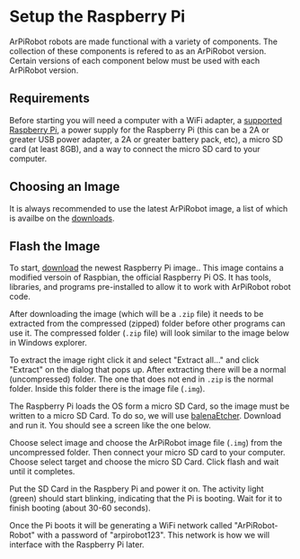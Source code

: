 # Setup the Raspberry Pi
ArPiRobot robots are made functional with a variety of components. The collection of these components is refered to as an ArPiRobot version. Certain versions of each component below must be used with each ArPiRobot version. 

## Requirements
Before starting you will need a computer with a WiFi adapter, a [supported Raspberry Pi](../reference/hardware.md), a power supply for the Raspberry Pi (this can be a 2A or greater USB power adapter, a 2A or greater battery pack, etc), a micro SD card (at least 8GB), and a way to connect the micro SD card to your computer.


## Choosing an Image
It is always recommended to use the latest ArPiRobot image, a list of which is availbe on the [downloads](../downloads.md).


## Flash the Image
To start, [download](../downloads.md) the newest Raspberry Pi image.. This image contains a modified versoin of Raspbian, the official Raspberry Pi OS. It has tools, libraries, and programs pre-installed to allow it to work with ArPiRobot robot code. 

After downloading the image (which will be a `.zip` file) it needs to be extracted from the compressed (zipped) folder before other programs can use it. The compressed folder (`.zip` file) will look similar to the image below in Windows explorer.


To extract the image right click it and select "Extract all..." and click "Extract" on the dialog that pops up. After extracting there will be a normal (uncompressed) folder. The one that does not end in `.zip` is the normal folder. Inside this folder there is the image file (`.img`).


The Raspberry Pi loads the OS form a micro SD Card, so the image must be written to a micro SD Card. To do so, we will use [balenaEtcher](https://www.balena.io/etcher/). Download and run it. You should see a screen like the one below.

Choose select image and choose the ArPiRobot image file (`.img`) from the uncompressed folder. Then connect your micro SD card to your computer. Choose select target and choose the micro SD Card. Click flash and wait until it completes.

Put the SD Card in the Raspbery Pi and power it on. The activity light (green) should start blinking, indicating that the Pi is booting. Wait for it to finish booting (about 30-60 seconds). 

Once the Pi boots it will be generating a WiFi network called "ArPiRobot-Robot" with a password of "arpirobot123". This network is how we will interface with the Raspberry Pi later.